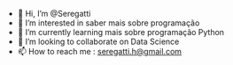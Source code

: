 - 👋 Hi, I’m @Seregatti
- 👀 I’m interested in saber mais sobre programação
- 🌱 I’m currently learning  mais sobre programação Python
- 💞️ I’m looking to collaborate on Data Science
- 📫 How to reach me : seregatti.h@gmail.com

<!---
Seregatti/Seregatti is a ✨ special ✨ repository because its `README.md` (this file) appears on your GitHub profile.
You can click the Preview link to take a look at your changes.
--->
